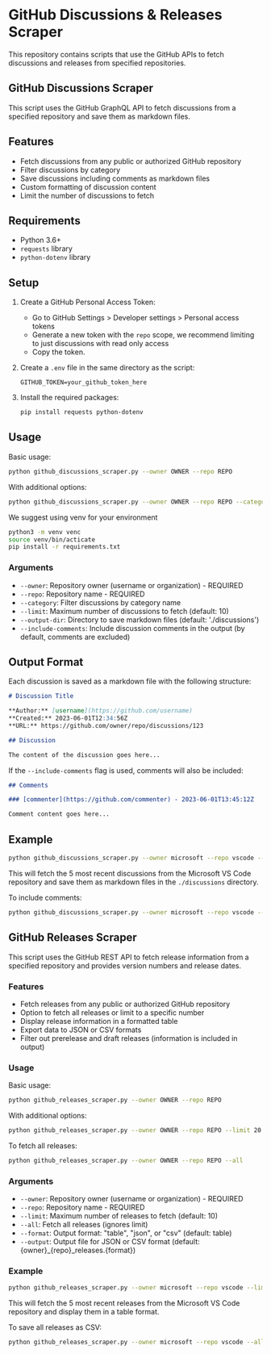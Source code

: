 # GitHub Discussions & Releases Scraper

This repository contains scripts that use the GitHub APIs to fetch discussions and releases from specified repositories.

## GitHub Discussions Scraper

This script uses the GitHub GraphQL API to fetch discussions from a specified repository and save them as markdown files.

## Features

- Fetch discussions from any public or authorized GitHub repository
- Filter discussions by category
- Save discussions including comments as markdown files
- Custom formatting of discussion content
- Limit the number of discussions to fetch

## Requirements

- Python 3.6+
- `requests` library
- `python-dotenv` library

## Setup

1. Create a GitHub Personal Access Token:
   - Go to GitHub Settings > Developer settings > Personal access tokens
   - Generate a new token with the `repo` scope, we recommend limiting to just discussions with read only access
   - Copy the token. 

2. Create a `.env` file in the same directory as the script:
   ```
   GITHUB_TOKEN=your_github_token_here
   ```

3. Install the required packages:
   ```bash
   pip install requests python-dotenv
   ```

## Usage

Basic usage:
```bash
python github_discussions_scraper.py --owner OWNER --repo REPO
```

With additional options:
```bash
python github_discussions_scraper.py --owner OWNER --repo REPO --category CATEGORY_NAME --limit 20 --output-dir ./my_discussions --include-comments
```

We suggest using venv for your environment
```bash
python3 -m venv venc
source venv/bin/acticate
pip install -r requirements.txt
```
### Arguments

- `--owner`: Repository owner (username or organization) - REQUIRED
- `--repo`: Repository name - REQUIRED
- `--category`: Filter discussions by category name
- `--limit`: Maximum number of discussions to fetch (default: 10)
- `--output-dir`: Directory to save markdown files (default: './discussions')
- `--include-comments`: Include discussion comments in the output (by default, comments are excluded)

## Output Format

Each discussion is saved as a markdown file with the following structure:

```markdown
# Discussion Title

**Author:** [username](https://github.com/username)  
**Created:** 2023-06-01T12:34:56Z  
**URL:** https://github.com/owner/repo/discussions/123  

## Discussion

The content of the discussion goes here...
```

If the `--include-comments` flag is used, comments will also be included:

```markdown
## Comments

### [commenter](https://github.com/commenter) - 2023-06-01T13:45:12Z

Comment content goes here...
```

## Example

```bash
python github_discussions_scraper.py --owner microsoft --repo vscode --limit 5
```

This will fetch the 5 most recent discussions from the Microsoft VS Code repository and save them as markdown files in the `./discussions` directory.

To include comments:

```bash
python github_discussions_scraper.py --owner microsoft --repo vscode --limit 5 --include-comments
```

## GitHub Releases Scraper

This script uses the GitHub REST API to fetch release information from a specified repository and provides version numbers and release dates.

### Features

- Fetch releases from any public or authorized GitHub repository
- Option to fetch all releases or limit to a specific number
- Display release information in a formatted table
- Export data to JSON or CSV formats
- Filter out prerelease and draft releases (information is included in output)

### Usage

Basic usage:
```bash
python github_releases_scraper.py --owner OWNER --repo REPO
```

With additional options:
```bash
python github_releases_scraper.py --owner OWNER --repo REPO --limit 20 --format json --output releases.json
```

To fetch all releases:
```bash
python github_releases_scraper.py --owner OWNER --repo REPO --all
```

### Arguments

- `--owner`: Repository owner (username or organization) - REQUIRED
- `--repo`: Repository name - REQUIRED
- `--limit`: Maximum number of releases to fetch (default: 10)
- `--all`: Fetch all releases (ignores limit)
- `--format`: Output format: "table", "json", or "csv" (default: table)
- `--output`: Output file for JSON or CSV format (default: {owner}_{repo}_releases.{format})

### Example

```bash
python github_releases_scraper.py --owner microsoft --repo vscode --limit 5
```

This will fetch the 5 most recent releases from the Microsoft VS Code repository and display them in a table format.

To save all releases as CSV:

```bash
python github_releases_scraper.py --owner microsoft --repo vscode --all --format csv --output vscode_releases.csv
```
